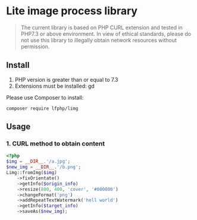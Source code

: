 # Lite image process library
> The current library is based on PHP CURL extension and tested in PHP7.3 or above environment.
> In view of ethical standards, please do not use this library to illegally obtain network resources without permission.

## Install
1. PHP version is greater than or equal to 7.3
2. Extensions must be installed: gd

Please use Composer to install:
```shell script
composer require lfphp/limg
```

## Usage

### 1. CURL method to obtain content
```php
<?php
$img = __DIR__.'/a.jpg';
$new_img = __DIR__.'/b.png';
Limg::fromImg($img)
	->fixOrientate()
	->getInfo($origin_info)
	->resize(800, 400, 'cover', '#000000')
	->changeFormat('png')
	->addRepeatTextWatermark('hell world')
	->getInfo($target_info)
	->saveAs($new_img);
```
